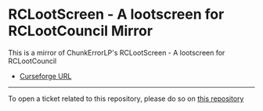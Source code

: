 # RCLootScreen - A lootscreen for RCLootCouncil Mirror

This is a mirror of ChunkErrorLP's RCLootScreen - A lootscreen for RCLootCouncil

- [Curseforge URL](https://www.curseforge.com/wow/addons/rclootscreen)

----

To open a ticket related to this repository, please do so on [this repository](https://github.com/curseforge-mirror/.github)